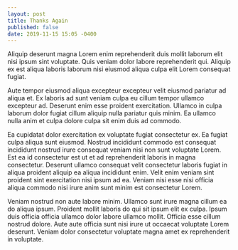 ```yaml
---
layout: post
title: Thanks Again
published: false
date: 2019-11-15 15:05 -0400
---
```


Aliquip deserunt magna Lorem enim reprehenderit duis mollit laborum elit nisi ipsum sint voluptate. Quis veniam dolor labore reprehenderit qui. Aliquip ex est aliqua laboris laborum nisi eiusmod aliqua culpa elit Lorem consequat fugiat.

Aute tempor eiusmod aliqua excepteur excepteur velit eiusmod pariatur ad aliqua et. Ex laboris ad sunt veniam culpa eu cillum tempor ullamco excepteur ad. Deserunt enim esse proident exercitation. Ullamco in culpa laborum dolor fugiat cillum aliquip nulla pariatur quis minim. Ea ullamco nulla anim et culpa dolore culpa sit enim duis ad commodo.

Ea cupidatat dolor exercitation ex voluptate fugiat consectetur ex. Ea fugiat culpa aliqua sunt eiusmod. Nostrud incididunt commodo est consequat incididunt nostrud irure consequat veniam nisi non sunt voluptate Lorem. Est ea id consectetur est ut et ad reprehenderit laboris in magna consectetur. Deserunt ullamco consequat velit consectetur laboris fugiat in aliqua proident aliquip ea aliqua incididunt enim. Velit enim veniam sint proident sint exercitation nisi ipsum ad ea. Veniam nisi esse nisi officia aliqua commodo nisi irure anim sunt minim est consectetur Lorem.

Veniam nostrud non aute labore minim. Ullamco sunt irure magna cillum ea do aliqua ipsum. Proident mollit laboris do qui sit ipsum elit ex culpa. Ipsum duis officia officia ullamco dolor labore ullamco mollit. Officia esse cillum nostrud dolore. Aute aute officia sunt nisi irure ut occaecat voluptate Lorem deserunt. Veniam dolor consectetur voluptate magna amet ex reprehenderit in voluptate.